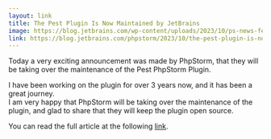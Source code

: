 ```yaml
---
layout: link
title: The Pest Plugin Is Now Maintained by JetBrains
image: https://blog.jetbrains.com/wp-content/uploads/2023/10/ps-news-featured_blog_1280x720.png
link: https://blog.jetbrains.com/phpstorm/2023/10/the-pest-plugin-is-now-maintained-by-jetbrains/
---
```


Today a very exciting announcement was made by PhpStorm, that they will be taking over the maintenance of the Pest PhpStorm Plugin. 

I have been working on the plugin for over 3 years now, and it has been a great journey.  
I am very happy that PhpStorm will be taking over the maintenance of the plugin, and glad to share that they will keep the plugin open source.

You can read the full article at the following [link](https://blog.jetbrains.com/phpstorm/2023/10/the-pest-plugin-is-now-maintained-by-jetbrains/).